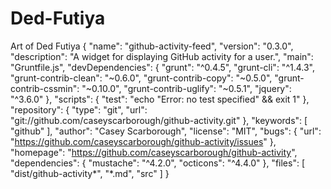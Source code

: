 # Ded-Futiya
Art of Ded Futiya
{
  "name": "github-activity-feed",
  "version": "0.3.0",
  "description": "A widget for displaying GitHub activity for a user.",
  "main": "Gruntfile.js",
  "devDependencies": {
    "grunt": "^0.4.5",
    "grunt-cli": "^1.4.3",
    "grunt-contrib-clean": "~0.6.0",
    "grunt-contrib-copy": "~0.5.0",
    "grunt-contrib-cssmin": "~0.10.0",
    "grunt-contrib-uglify": "~0.5.1",
    "jquery": "^3.6.0"
  },
  "scripts": {
    "test": "echo \"Error: no test specified\" && exit 1"
  },
  "repository": {
    "type": "git",
    "url": "git://github.com/caseyscarborough/github-activity.git"
  },
  "keywords": [
    "github"
  ],
  "author": "Casey Scarborough",
  "license": "MIT",
  "bugs": {
    "url": "https://github.com/caseyscarborough/github-activity/issues"
  },
  "homepage": "https://github.com/caseyscarborough/github-activity",
  "dependencies": {
    "mustache": "^4.2.0",
    "octicons": "^4.4.0"
  },
  "files": [
    "dist/github-activity*",
    "*.md",
    "src"
  ]
}
